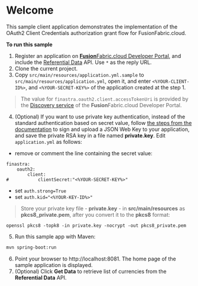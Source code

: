 # Welcome

This sample client application demonstrates the implementation of the OAuth2 Client Credentials authorization grant flow for FusionFabric.cloud.

**To run this sample**

1. Register an application on [**Fusion**Fabric.cloud Developer Portal](https://developer.fusionfabric.cloud), and include the [Referential Data](https://developer.fusionfabric.cloud/api/referential-v1-353f3933-c305-4898-88d5-cd6cd167f745/docs) API. Use `*` as the reply URL.
2. Clone the current project.
3. Copy `src/main/resources/application.yml.sample` to `src/main/resources/application.yml`, open it, and enter  `<%YOUR-CLIENT-ID%>`, and `<%YOUR-SECRET-KEY%>` of the application created at the step 1.  

> The value for `finastra.oauth2.client.accessTokenUri` is provided by the [Discovery service](https://developer.fusionfabric.cloud/documentation/oauth2-grants#discovery-service) of the **Fusion**Fabric.cloud Developer Portal.

4. (Optional) If you want to use private key authentication, instead of the standard authentication based on secret value, follow [the steps from the documentation](https://developer.fusionfabric.cloud/documentation/oauth2-grants#jwk-auth-procedure) to sign and upload a JSON Web Key to your application, and save the private RSA key in a file named **private.key**. Edit `application.yml` as follows:
+ remove or comment the line containing the secret value: 
```
finastra:
    oauth2:
        client:
#           clientSecret:"<%YOUR-SECRET-KEY%>"
```
+ set `auth.strong=True`
+ set `auth.kid="<%YOUR-KEY-ID%>"`

> Store your private key file - **private.key** - in  **src/main/resources** as **pkcs8_private.pem**, after you convert it to the **pkcs8** format:
```
openssl pkcs8 -topk8 -in private.key -nocrypt -out pkcs8_private.pem
``` 

5. Run this sample app with Maven:

```sh
mvn spring-boot:run
```

6. Point your browser to http://localhost:8081. The home page of the sample application is displayed.
7. (Optional) Click **Get Data** to retrieve list of currencies from the **Referential Data** API. 

 
